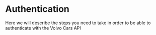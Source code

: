# Authentication

Here we will describe the steps you need to take in order to be able to authenticate with the Volvo Cars API